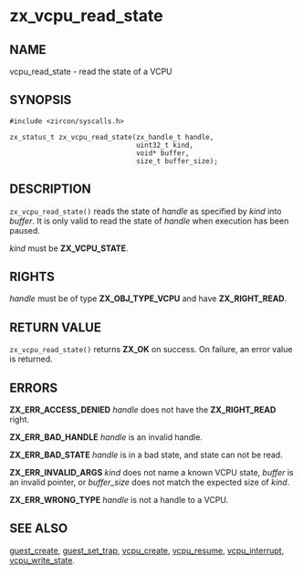 # zx_vcpu_read_state

## NAME

<!-- Updated by update-docs-from-abigen, do not edit. -->

vcpu_read_state - read the state of a VCPU

## SYNOPSIS

<!-- Updated by update-docs-from-abigen, do not edit. -->

```
#include <zircon/syscalls.h>

zx_status_t zx_vcpu_read_state(zx_handle_t handle,
                               uint32_t kind,
                               void* buffer,
                               size_t buffer_size);
```

## DESCRIPTION

`zx_vcpu_read_state()` reads the state of *handle* as specified by *kind* into
*buffer*. It is only valid to read the state of *handle* when execution has been
paused.

*kind* must be **ZX_VCPU_STATE**.

## RIGHTS

<!-- Updated by update-docs-from-abigen, do not edit. -->

*handle* must be of type **ZX_OBJ_TYPE_VCPU** and have **ZX_RIGHT_READ**.

## RETURN VALUE

`zx_vcpu_read_state()` returns **ZX_OK** on success. On failure, an error value is
returned.

## ERRORS

**ZX_ERR_ACCESS_DENIED** *handle* does not have the **ZX_RIGHT_READ** right.

**ZX_ERR_BAD_HANDLE** *handle* is an invalid handle.

**ZX_ERR_BAD_STATE** *handle* is in a bad state, and state can not be read.

**ZX_ERR_INVALID_ARGS** *kind* does not name a known VCPU state, *buffer* is an
invalid pointer, or *buffer_size* does not match the expected size of *kind*.

**ZX_ERR_WRONG_TYPE** *handle* is not a handle to a VCPU.

## SEE ALSO

[guest_create](guest_create.md),
[guest_set_trap](guest_set_trap.md),
[vcpu_create](vcpu_create.md),
[vcpu_resume](vcpu_resume.md),
[vcpu_interrupt](vcpu_interrupt.md),
[vcpu_write_state](vcpu_write_state.md).
